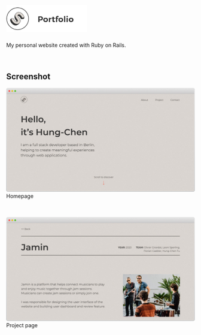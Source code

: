 # <img src="./img/logo-color-text.png" width="216" height="72">

My personal website created with Ruby on Rails.
<br>
<br>
<br>

## Screenshot

![Homepage](./img/homepage.jpg)
Homepage
<br>
<br>
<br>

![Project page](./img/project-page.jpg)
Project page
